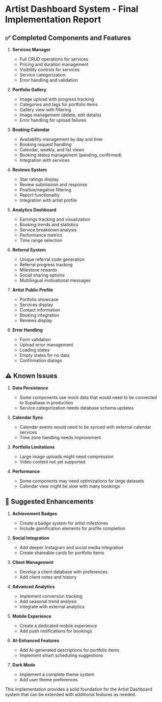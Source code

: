 
# Artist Dashboard System - Final Implementation Report

## ✅ Completed Components and Features

1. **Services Manager**
   - Full CRUD operations for services
   - Pricing and duration management
   - Visibility controls for services
   - Service categorization
   - Error handling and validation

2. **Portfolio Gallery**
   - Image upload with progress tracking
   - Categories and tags for portfolio items
   - Gallery view with filtering
   - Image management (delete, edit details)
   - Error handling for upload failures

3. **Booking Calendar**
   - Availability management by day and time
   - Booking request handling
   - Calendar, weekly, and list views
   - Booking status management (pending, confirmed)
   - Integration with services

4. **Reviews System**
   - Star ratings display
   - Review submission and response
   - Positive/negative filtering
   - Report functionality
   - Integration with artist profile

5. **Analytics Dashboard**
   - Earnings tracking and visualization
   - Booking trends and statistics
   - Service breakdown analysis
   - Performance metrics
   - Time range selection

6. **Referral System**
   - Unique referral code generation
   - Referral progress tracking
   - Milestone rewards
   - Social sharing options
   - Multilingual motivational messages

7. **Artist Public Profile**
   - Portfolio showcase
   - Services display
   - Contact information
   - Booking integration
   - Reviews display

8. **Error Handling**
   - Form validation
   - Upload error management
   - Loading states
   - Empty states for no data
   - Confirmation dialogs

## ⚠️ Known Issues

1. **Data Persistence**
   - Some components use mock data that would need to be connected to Supabase in production
   - Service categorization needs database schema updates

2. **Calendar Sync**
   - Calendar events would need to be synced with external calendar services
   - Time zone handling needs improvement

3. **Portfolio Limitations**
   - Large image uploads might need compression
   - Video content not yet supported

4. **Performance**
   - Some components may need optimizations for large datasets
   - Calendar view might be slow with many bookings

## 🧠 Suggested Enhancements

1. **Achievement Badges**
   - Create a badge system for artist milestones
   - Include gamification elements for profile completion

2. **Social Integration**
   - Add deeper Instagram and social media integration
   - Create shareable cards for portfolio items

3. **Client Management**
   - Develop a client database with preferences
   - Add client notes and history

4. **Advanced Analytics**
   - Implement conversion tracking
   - Add seasonal trend analysis
   - Integrate with external analytics

5. **Mobile Experience**
   - Create a dedicated mobile experience
   - Add push notifications for bookings

6. **AI-Enhanced Features**
   - Add AI-generated descriptions for portfolio items
   - Implement smart scheduling suggestions

7. **Dark Mode**
   - Implement a complete theme system
   - Add user theme preferences

This implementation provides a solid foundation for the Artist Dashboard system that can be extended with additional features as needed.

